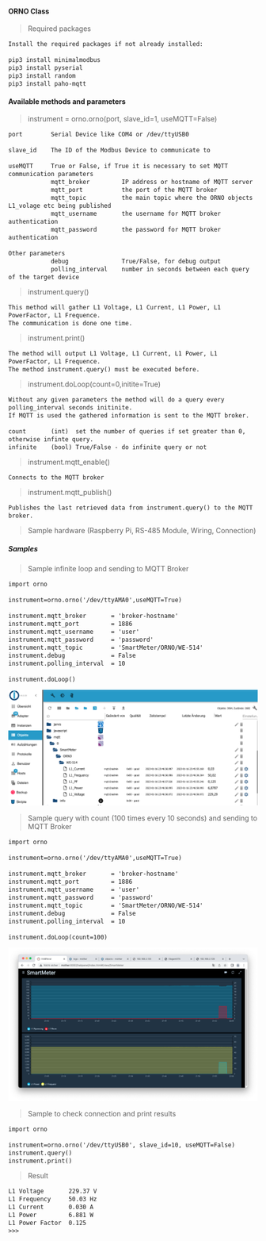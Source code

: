 
#### ORNO Class 

> Required packages
```
Install the required packages if not already installed:

pip3 install minimalmodbus
pip3 install pyserial
pip3 install random
pip3 install paho-mqtt
```

#### Available methods and parameters
> instrument = orno.orno(port, slave_id=1, useMQTT=False)
```
port        Serial Device like COM4 or /dev/ttyUSB0

slave_id    The ID of the Modbus Device to communicate to

useMQTT     True or False, if True it is necessary to set MQTT communication parameters
            mqtt_broker         IP address or hostname of MQTT server
            mqtt_port           the port of the MQTT broker
            mqtt_topic          the main topic where the ORNO objects L1_volage etc being published
            mqtt_username       the username for MQTT broker authentication
            mqtt_password       the password for MQTT broker authentication

Other parameters
            debug               True/False, for debug output
            polling_interval    number in seconds between each query of the target device

```

> instrument.query()
```
This method will gather L1 Voltage, L1 Current, L1 Power, L1 PowerFactor, L1 Frequence.
The communication is done one time.
```

> instrument.print()
```
The method will output L1 Voltage, L1 Current, L1 Power, L1 PowerFactor, L1 Frequence.
The method instrument.query() must be executed before.
```

> instrument.doLoop(count=0,initite=True)
```
Without any given parameters the method will do a query every polling_interval seconds initinite. 
If MQTT is used the gathered information is sent to the MQTT broker.

count       (int)  set the number of queries if set greater than 0, otherwise infinte query.
infinite    (bool) True/False - do infinite query or not
```

> instrument.mqtt_enable()
```
Connects to the MQTT broker   
```

> instrument.mqtt_publish()
```
Publishes the last retrieved data from instrument.query() to the MQTT broker. 
```

> Sample hardware (Raspberry Pi, RS-485 Module, Wiring, Connection)

##### Samples 

> Sample infinite loop and sending to MQTT Broker

```
import orno

instrument=orno.orno('/dev/ttyAMA0',useMQTT=True)

instrument.mqtt_broker       = 'broker-hostname'
instrument.mqtt_port         = 1886
instrument.mqtt_username     = 'user'
instrument.mqtt_password     = 'password'
instrument.mqtt_topic        = 'SmartMeter/ORNO/WE-514'
instrument.debug             = False
instrument.polling_interval  = 10

instrument.doLoop()
```
![Result](iobroker_mqtt_results.png)

> Sample query with count (100 times every 10 seconds) and sending to MQTT Broker

```
import orno

instrument=orno.orno('/dev/ttyAMA0',useMQTT=True)

instrument.mqtt_broker       = 'broker-hostname'
instrument.mqtt_port         = 1886
instrument.mqtt_username     = 'user'
instrument.mqtt_password     = 'password'
instrument.mqtt_topic        = 'SmartMeter/ORNO/WE-514'
instrument.debug             = False
instrument.polling_interval  = 10

instrument.doLoop(count=100)
```

![Result](Bildschirmfoto%202023-01-15%20um%2022.01.34.png)

> Sample to check connection and print results

```
import orno

instrument=orno.orno('/dev/ttyUSB0', slave_id=10, useMQTT=False)
instrument.query()
instrument.print()
```
> Result
```
L1 Voltage       229.37 V
L1 Frequency     50.03 Hz
L1 Current       0.030 A
L1 Power         6.881 W
L1 Power Factor  0.125
>>>
``` 